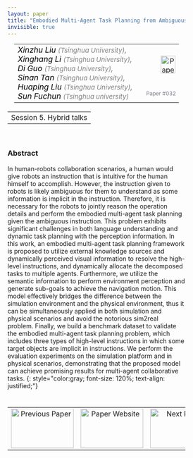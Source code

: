 ```yaml
---
layout: paper
title: "Embodied Multi-Agent Task Planning from Ambiguous Instruction"
invisible: true
---
```

<head>
<style>
* {
  box-sizing: border-box;
}

#myInput {
  background-position: 10px 10px;
  background-repeat: no-repeat;
  width: 100%;
  font-size: 100%;
  padding: 12px 20px 12px 40px;
  border: 1px solid #ddd;
  margin-bottom: 12px;
}

#myTable, #myTableA {
  border-collapse: collapse;
  width: 100%;
  border: 1px solid #ddd;
  font-size: 100%;
}

#myTable th, #myTable td, #myTableA th, #myTableA td {
  text-align: left;
  padding: 12px;
}

#myTable tr, #myTableA tr {
  border-bottom: 1px solid #ddd;
}

#myTable tr.header, #myTable tr:hover, #myTableA tr.header, #myTableA tr:hover {
  background-color: #f1f1f1;
}


#eventcounter1 a {
    font-size: 12px;
    color: #ffffff;
    display: block;
}

#eventcounter1 a:hover {
    text-decoration: none;
}

#eventcounter2 a {
    font-size: 12px;
    color: #ffffff;
    display: block;
}

#eventcounter2 a:hover {
    text-decoration: none;
}

</style>
</head>

<table width = "95%" style="padding-left: 15px; margin-left: auto; margin-right: 10px;">
<tr><td style = "vertical-align: top; padding-right: 25px;" rowspan="2">
<span style="color:black; font-size: 110%;"><i>
Xinzhu Liu <span style="color:gray; font-size: 85%">(Tsinghua University)</span><span style="color:gray; font-size: 100%">,</span><br>
Xinghang Li <span style="color:gray; font-size: 85%">(Tsinghua University)</span><span style="color:gray; font-size: 100%">,</span><br>
Di Guo <span style="color:gray; font-size: 85%">(Tsinghua University)</span><span style="color:gray; font-size: 100%">,</span><br>
Sinan Tan <span style="color:gray; font-size: 85%">(Tsinghua University)</span><span style="color:gray; font-size: 100%">,</span><br>
Huaping Liu <span style="color:gray; font-size: 85%">(Tsinghua University)</span><span style="color:gray; font-size: 100%">,</span><br>
Sun Fuchun <span style="color:gray; font-size: 85%">(Tsinghua university)</span>
</i></span>
</td>

<td style="text-align: right;"><a href="http://www.roboticsproceedings.org/rss18/p032.pdf"><img src="{{ site.baseurl }}/images/paper_link.png" alt="Paper Website" width = "33"  height = "40"/></a><br></td>
</tr>
<tr>
<td style="color:#777789; text-align:right; font-size: 75%; margin-right:10px;">Paper&nbsp;#032</td>
</tr>
</table>

<table width="80%" style="margin-top: 20px; margin-left: auto; margin-right: auto;">
  <tr>
    <td style="text-align:center;">Session 5. Hybrid talks</td>
  </tr>
</table>
<br>


### Abstract
In human-robots collaboration scenarios, a human would give robots an instruction that is intuitive for the human himself to accomplish. However, the instruction given to robots is likely ambiguous for them to understand as some information is implicit in the instruction. Therefore, it is necessary for the robots to jointly reason the operation details and perform the embodied multi-agent task planning given the ambiguous instruction. This problem exhibits significant challenges in both language understanding and dynamic task planning with the perception information. In this work, an embodied multi-agent task planning framework is proposed to utilize external knowledge sources and dynamically perceived visual information to resolve the high-level instructions, and dynamically allocate the decomposed tasks to multiple agents. Furthermore, we utilize the semantic information to perform environment perception and generate sub-goals to achieve the navigation motion. This model effectively bridges the difference between the simulation environment and the physical environment, thus it can be simultaneously applied in both simulation and physical scenarios and avoid the notorious sim2real problem. Finally, we build a benchmark dataset to validate the embodied multi-agent task planning problem, which includes three types of high-level instructions in which some target objects are implicit in instructions. We perform the evaluation experiments on the simulation platform and in physical scenarios, demonstrating that the proposed model can achieve promising results for multi-agent collaborative tasks.
{: style="color:gray; font-size: 120%; text-align: justified;"}


<table width="100%" style="margin-top:40px;">
<tr>
    <td style="width: 30%; text-align: center;"><a href="{{ site.baseurl }}/program/papers/031/">
<img src="{{ site.baseurl }}/images/previous_paper_icon.png"
       alt="Previous Paper" width = "142"  height = "90"/> 
</a> </td>
<td style="text-align: center;"><a href="{{ site.baseurl }}/program/papers">
<img src="{{ site.baseurl }}/images/overview_icon.png"
       alt="Paper Website" width = "142"  height = "90"/> 
</a> </td>
    <td style="width: 30%; text-align: center;"><a href="{{ site.baseurl }}/program/papers/033/">
    <img src="{{ site.baseurl }}/images/next_paper_icon.png"
        alt="Next Paper" width = "142"  height = "90"/>
    </a></td>
</tr>
</table>
